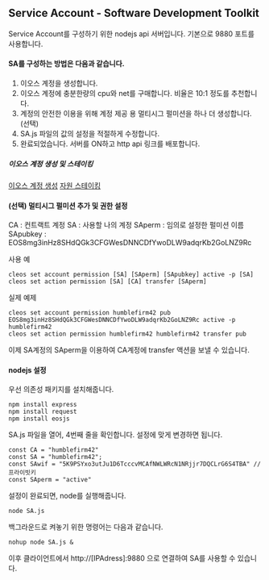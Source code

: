 ## Service Account - Software Development Toolkit

Service Account를 구성하기 위한 nodejs api 서버입니다.
기본으로 9880 포트를 사용합니다.

#### SA를 구성하는 방법은 다음과 같습니다.
1. 이오스 계정을 생성합니다.
2. 이오스 계정에 충분한량의 cpu와 net를 구매합니다. 비율은 10:1 정도를 추천합니다.
3. 계정의 안전한 이용을 위해 계정 제공 용 멀티시그 펄미션을 하나 더 생성합니다. (선택)
4. SA.js 파일의 값의 설정을 적절하게 수정합니다.
5. 완료되었습니다. 서버를 ON하고 http api 링크를 배포합니다.

##### 이오스 계정 생성 및 스테이킹
[이오스 계정 생성](https://medium.com/@wannabit/쉬운-eos-계정-생성-eostart-com-76a55f98837e)
[자원 스테이킹](http://koreos.io/News/115665)

#### (선택) 멀티시그 펄미션 추가 및 권한 설정
CA : 컨트랙트 계정
SA : 사용할 나의 계정
SAperm : 임의로 설정한 펄미션 이름
SApubkey : EOS8mg3inHz8SHdQGk3CFGWesDNNCDfYwoDLW9adqrKb2GoLNZ9Rc

사용 예
```
cleos set account permission [SA] [SAperm] [SApubkey] active -p [SA]
cleos set action permission [SA] [CA] transfer [SAperm]
```
실제 예제
```
cleos set account permission humblefirm42 pub EOS8mg3inHz8SHdQGk3CFGWesDNNCDfYwoDLW9adqrKb2GoLNZ9Rc active -p humblefirm42
cleos set action permission humblefirm42 humblefirm42 transfer pub
```
이제 SA계정의 SAperm을 이용하여 CA계정에 transfer 액션을 보낼 수 있습니다.

#### nodejs 설정


우선 의존성 패키지를 설치해줍니다.
```
npm install express
npm install request
npm install eosjs
```

SA.js 파일을 열어, 4번째 줄을 확인합니다.
설정에 맞게 변경하면 됩니다.
```
const CA = "humblefirm42"
const SA = "humblefirm42";
const SAwif = "5K9PSYxo3utJu1D6TcccvMCAfNWLWRcN1NRjjr7DQCLrG6S4TBA" // 프라이빗키
const SAperm = "active" 
```

설정이 완료되면, node를 실행해줍니다.
```
node SA.js
```

백그라운드로 켜놓기 위한 명령어는 다음과 같습니다.
```
nohup node SA.js &
```

이후 클라이언트에서 http://[IPAdress]:9880 으로 연결하여 SA를 사용할 수 있습니다.
